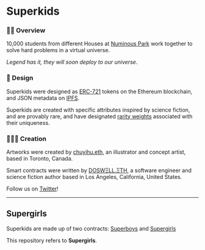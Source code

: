 # Superkids

### 🦸‍♀️ Overview

10,000 students from different Houses at [Numinous Park](https://twitter.com/numinouspark) work together to solve hard problems in a virtual universe. 

*Legend has it, they will soon deploy to our universe*.

### 🔐 Design

Superkids were designed as [ERC-721](https://ethereum.org/en/developers/docs/standards/tokens/erc-721/) tokens on the Ethereum blockchain, and JSON metadata on [IPFS](https://en.wikipedia.org/wiki/InterPlanetary_File_System).

Superkids are created with specific attributes inspired by science fiction, and are provably rare, and have designated [rarity weights](https://morganlinton.medium.com/a-not-so-quick-primer-on-analyzing-nft-trait-rarity-3b8189086800) associated with their uniqueness.

### 👩🏻‍🎨 Creation

Artworks were created by [chuyihu.eth](https://www.twitter.com/chuyihueth), an illustrator and concept artist, based in Toronto, Canada. 

Smart contracts were written by [DOSWΞLL.ΞTH](https://twitter.com/doswelleth), a software engineer and science fiction author based in Los Angeles, California, United States.

Follow us on [Twitter](https://twitter.com/prodigiesnft)!

***

## Supergirls

Superkids are made up of two contracts: [Superboys](https://opensea.io/collection/superkids-boys) and [Supergirls](https://opensea.io/collection/superkids-girls) 

This repository refers to **Supergirls**.
